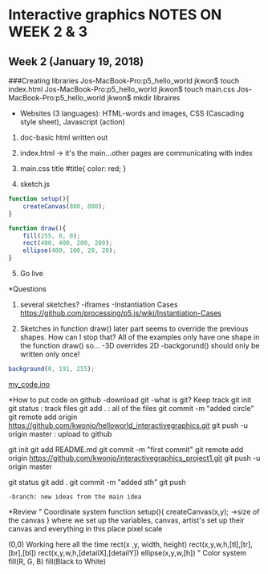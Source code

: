 # Interactive graphics NOTES ON WEEK 2 & 3

## Week 2 (January 19, 2018)

###Creating libraries 
Jos-MacBook-Pro:p5_hello_world jkwon$ touch index.html
Jos-MacBook-Pro:p5_hello_world jkwon$ touch main.css
Jos-MacBook-Pro:p5_hello_world jkwon$ mkdir libraires

*	Websites (3 languages): 
HTML-words and images, CSS (Cascading style sheet), Javascript (action)

1.	doc-basic html written out
2.	index.html -> it's the main…other pages are communicating with index

3.	main.css title
#title{
    color: red;
}

4.	sketch.js
```javascript
function setup(){
    createCanvas(800, 800);
}

function draw(){
    fill(255, 0, 0);
    rect(400, 400, 200, 200);
    ellipse(400, 100, 20, 20);
}
```
5.	Go live

*Questions
1.	several sketches?
-iframes
-Instantiation Cases https://github.com/processing/p5.js/wiki/Instantiation-Cases

2.	Sketches in function draw() later part seems to override the previous shapes. How can I stop that? All of the examples only have one shape in the function draw() so…
-3D overrides 2D
	-backgorund() should only be written only once!
```javascript
background(0, 191, 255);
```

[my_code.ino](code/my_code.ino)

*How to put code on github
-download git
-what is git? Keep track
git init
git status : track files
git add . : all of the files
git commit -m "added circle"
git remote add origin https://github.com/kwonjo/helloworld_interactivegraphics.git
git push -u origin master : upload to github

git init
git add README.md
git commit -m "first commit"
git remote add origin https://github.com/kwonjo/interactivegraphics_project1.git
git push -u origin master


git status
git add .
git commit -m "added sth"
git push

	-branch: new ideas from the main idea
	
	
*Review
"	Coordinate system
function setup(){
createCanvas(x,y); ->size of the canvas
} 
where we set up the variables, canvas, artist's set up their canvas and everything in this place
pixel scale
	


(0,0)
	Working here all the time
	rect(x ,y, width, height)
rect(x,y,w,h,[tl],[tr],[br],[bl])
rect(x,y,w,h,[detailX],[detailY])
	ellipse(x,y,w,[h])
"	Color system
fill(R, G, B)
fill(Black to White)



```javascript

```



  
